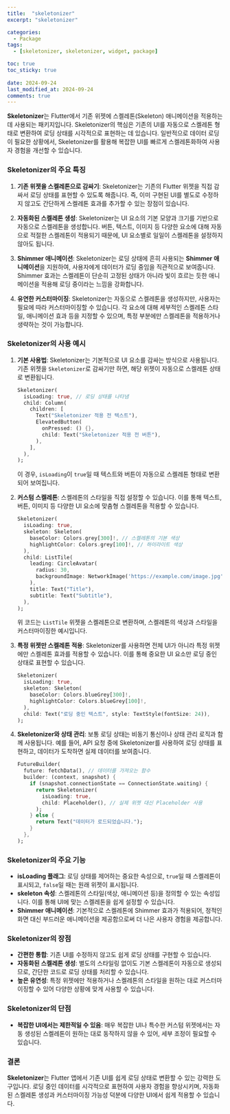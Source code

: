 ```yaml
---
title:  "skeletonizer" 
excerpt: "skeletonizer"

categories:
  - Package
tags:
  - [skeletonizer, skeletonizer, widget, package]

toc: true
toc_sticky: true
 
date: 2024-09-24
last_modified_at: 2024-09-24
comments: true
---
```



**Skeletonizer**는 Flutter에서 기존 위젯에 스켈레톤(Skeleton) 애니메이션을 적용하는 데 사용되는 패키지입니다. Skeletonizer의 핵심은 기존의 UI를 자동으로 스켈레톤 형태로 변환하여 로딩 상태를 시각적으로 표현하는 데 있습니다. 일반적으로 데이터 로딩이 필요한 상황에서, Skeletonizer를 활용해 복잡한 UI를 빠르게 스켈레톤화하여 사용자 경험을 개선할 수 있습니다.

### Skeletonizer의 주요 특징

1. **기존 위젯을 스켈레톤으로 감싸기**:
   Skeletonizer는 기존의 Flutter 위젯을 직접 감싸서 로딩 상태를 표현할 수 있도록 해줍니다. 즉, 이미 구현된 UI를 별도로 수정하지 않고도 간단하게 스켈레톤 효과를 추가할 수 있는 장점이 있습니다.

2. **자동화된 스켈레톤 생성**:
   Skeletonizer는 UI 요소의 기본 모양과 크기를 기반으로 자동으로 스켈레톤을 생성합니다. 버튼, 텍스트, 이미지 등 다양한 요소에 대해 자동으로 적절한 스켈레톤이 적용되기 때문에, UI 요소별로 일일이 스켈레톤을 설정하지 않아도 됩니다.

3. **Shimmer 애니메이션**:
   Skeletonizer는 로딩 상태에 흔히 사용되는 **Shimmer 애니메이션**을 지원하여, 사용자에게 데이터가 로딩 중임을 직관적으로 보여줍니다. Shimmer 효과는 스켈레톤이 단순히 고정된 상태가 아니라 빛이 흐르는 듯한 애니메이션을 적용해 로딩 중이라는 느낌을 강화합니다.

4. **유연한 커스터마이징**:
   Skeletonizer는 자동으로 스켈레톤을 생성하지만, 사용자는 필요에 따라 커스터마이징할 수 있습니다. 각 요소에 대해 세부적인 스켈레톤 스타일, 애니메이션 효과 등을 지정할 수 있으며, 특정 부분에만 스켈레톤을 적용하거나 생략하는 것이 가능합니다.

### Skeletonizer의 사용 예시

1. **기본 사용법**:
   Skeletonizer는 기본적으로 UI 요소를 감싸는 방식으로 사용됩니다. 기존 위젯을 `Skeletonizer`로 감싸기만 하면, 해당 위젯이 자동으로 스켈레톤 상태로 변환됩니다.

   ```dart
   Skeletonizer(
     isLoading: true, // 로딩 상태를 나타냄
     child: Column(
       children: [
         Text("Skeletonizer 적용 전 텍스트"),
         ElevatedButton(
           onPressed: () {},
           child: Text("Skeletonizer 적용 전 버튼"),
         ),
       ],
     ),
   );
   ```
   이 경우, `isLoading`이 `true`일 때 텍스트와 버튼이 자동으로 스켈레톤 형태로 변환되어 보여집니다.

2. **커스텀 스켈레톤**:
   스켈레톤의 스타일을 직접 설정할 수 있습니다. 이를 통해 텍스트, 버튼, 이미지 등 다양한 UI 요소에 맞춤형 스켈레톤을 적용할 수 있습니다.
   
   ```dart
   Skeletonizer(
     isLoading: true,
     skeleton: Skeleton(
       baseColor: Colors.grey[300]!, // 스켈레톤의 기본 색상
       highlightColor: Colors.grey[100]!, // 하이라이트 색상
     ),
     child: ListTile(
       leading: CircleAvatar(
         radius: 30,
         backgroundImage: NetworkImage('https://example.com/image.jpg'),
       ),
       title: Text("Title"),
       subtitle: Text("Subtitle"),
     ),
   );
   ```
   위 코드는 `ListTile` 위젯을 스켈레톤으로 변환하며, 스켈레톤의 색상과 스타일을 커스터마이징한 예시입니다.

3. **특정 위젯만 스켈레톤 적용**:
   Skeletonizer를 사용하면 전체 UI가 아니라 특정 위젯에만 스켈레톤 효과를 적용할 수 있습니다. 이를 통해 중요한 UI 요소만 로딩 중인 상태로 표현할 수 있습니다.

   ```dart
   Skeletonizer(
     isLoading: true,
     skeleton: Skeleton(
       baseColor: Colors.blueGrey[300]!,
       highlightColor: Colors.blueGrey[100]!,
     ),
     child: Text("로딩 중인 텍스트", style: TextStyle(fontSize: 24)),
   );
   ```

4. **Skeletonizer와 상태 관리**:
   보통 로딩 상태는 비동기 통신이나 상태 관리 로직과 함께 사용됩니다. 예를 들어, API 요청 중에 Skeletonizer를 사용하여 로딩 상태를 표현하고, 데이터가 도착하면 실제 데이터를 보여줍니다.

   ```dart
   FutureBuilder(
     future: fetchData(), // 데이터를 가져오는 함수
     builder: (context, snapshot) {
       if (snapshot.connectionState == ConnectionState.waiting) {
         return Skeletonizer(
           isLoading: true,
           child: Placeholder(), // 실제 위젯 대신 Placeholder 사용
         );
       } else {
         return Text("데이터가 로드되었습니다.");
       }
     },
   );
   ```

### Skeletonizer의 주요 기능

- **isLoading 플래그**: 로딩 상태를 제어하는 중요한 속성으로, `true`일 때 스켈레톤이 표시되고, `false`일 때는 원래 위젯이 표시됩니다.
- **skeleton 속성**: 스켈레톤의 스타일(색상, 애니메이션 등)을 정의할 수 있는 속성입니다. 이를 통해 UI에 맞는 스켈레톤을 쉽게 설정할 수 있습니다.
- **Shimmer 애니메이션**: 기본적으로 스켈레톤에 Shimmer 효과가 적용되어, 정적인 화면 대신 부드러운 애니메이션을 제공함으로써 더 나은 사용자 경험을 제공합니다.
  
### Skeletonizer의 장점

- **간편한 통합**: 기존 UI를 수정하지 않고도 쉽게 로딩 상태를 구현할 수 있습니다.
- **자동화된 스켈레톤 생성**: 별도의 스타일링 없이도 기본 스켈레톤이 자동으로 생성되므로, 간단한 코드로 로딩 상태를 처리할 수 있습니다.
- **높은 유연성**: 특정 위젯에만 적용하거나 스켈레톤의 스타일을 원하는 대로 커스터마이징할 수 있어 다양한 상황에 맞게 사용할 수 있습니다.
  
### Skeletonizer의 단점

- **복잡한 UI에서는 제한적일 수 있음**: 매우 복잡한 UI나 특수한 커스텀 위젯에서는 자동 생성된 스켈레톤이 원하는 대로 동작하지 않을 수 있어, 세부 조정이 필요할 수 있습니다.

### 결론
**Skeletonizer**는 Flutter 앱에서 기존 UI를 쉽게 로딩 상태로 변환할 수 있는 강력한 도구입니다. 로딩 중인 데이터를 시각적으로 표현하여 사용자 경험을 향상시키며, 자동화된 스켈레톤 생성과 커스터마이징 가능성 덕분에 다양한 UI에서 쉽게 적용할 수 있습니다.
